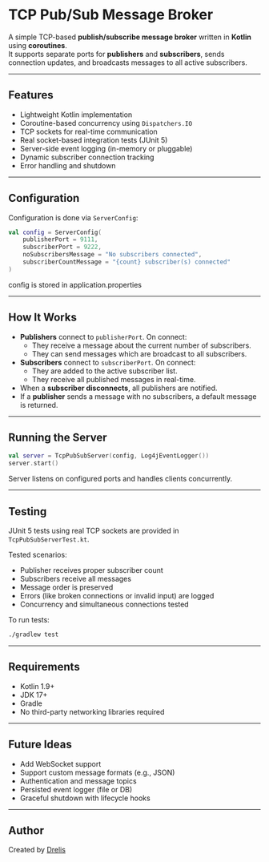 # TCP Pub/Sub Message Broker

A simple TCP-based **publish/subscribe message broker** written in **Kotlin** using **coroutines**.  
It supports separate ports for **publishers** and **subscribers**, sends connection updates, and broadcasts messages to all active subscribers.

---

## Features

- Lightweight Kotlin implementation
- Coroutine-based concurrency using `Dispatchers.IO`
- TCP sockets for real-time communication
- Real socket-based integration tests (JUnit 5)
- Server-side event logging (in-memory or pluggable)
- Dynamic subscriber connection tracking
- Error handling and shutdown

---

## Configuration

Configuration is done via `ServerConfig`:

```kotlin
val config = ServerConfig(
    publisherPort = 9111,
    subscriberPort = 9222,
    noSubscribersMessage = "No subscribers connected",
    subscriberCountMessage = "{count} subscriber(s) connected"
)
```

config is stored in application.properties

---

## How It Works

- **Publishers** connect to `publisherPort`. On connect:
  - They receive a message about the current number of subscribers.
  - They can send messages which are broadcast to all subscribers.
- **Subscribers** connect to `subscriberPort`. On connect:
  - They are added to the active subscriber list.
  - They receive all published messages in real-time.
- When a **subscriber disconnects**, all publishers are notified.
- If a **publisher** sends a message with no subscribers, a default message is returned.

---

## Running the Server

```kotlin
val server = TcpPubSubServer(config, Log4jEventLogger())
server.start()
```

Server listens on configured ports and handles clients concurrently.

---

## Testing

JUnit 5 tests using real TCP sockets are provided in `TcpPubSubServerTest.kt`.

Tested scenarios:
- Publisher receives proper subscriber count
- Subscribers receive all messages
- Message order is preserved
- Errors (like broken connections or invalid input) are logged
- Concurrency and simultaneous connections tested

To run tests:
```bash
./gradlew test
```

---

## Requirements

- Kotlin 1.9+
- JDK 17+
- Gradle
- No third-party networking libraries required

---

## Future Ideas

- Add WebSocket support
- Support custom message formats (e.g., JSON)
- Authentication and message topics
- Persisted event logger (file or DB)
- Graceful shutdown with lifecycle hooks

---

## Author

Created by [Drelis](https://github.com/Drelis)